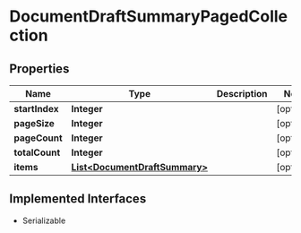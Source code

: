 

# DocumentDraftSummaryPagedCollection


## Properties

| Name | Type | Description | Notes |
|------------ | ------------- | ------------- | -------------|
|**startIndex** | **Integer** |  |  [optional] |
|**pageSize** | **Integer** |  |  [optional] |
|**pageCount** | **Integer** |  |  [optional] |
|**totalCount** | **Integer** |  |  [optional] |
|**items** | [**List&lt;DocumentDraftSummary&gt;**](DocumentDraftSummary.md) |  |  [optional] |


## Implemented Interfaces

* Serializable


